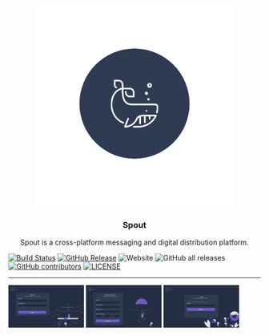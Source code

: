 <p align="center">
    <a href="https://spout.web.app/"><img width="400px" src="https://raw.githubusercontent.com/esogelola/Spout/master/assets/SPOUT.png"></a>
    <h3 align="center">Spout</h3>
    <p align="center">Spout is a cross-platform messaging and digital distribution platform.<p>
</p>

[![Build Status](https://travis-ci.com/esogelola/Spout.svg?branch=master)](https://travis-ci.com/esogelola/Spout)
[![GitHub Release](https://img.shields.io/github/release/esogelola/spout.svg?style=flat)]()
![Website](https://img.shields.io/website?url=https%3A%2F%2Fspout.web.app)
![GitHub all releases](https://img.shields.io/github/downloads/esogelola/spout/total)
[![GitHub contributors](https://img.shields.io/github/contributors/esogelola/Spout.svg?style=flat)](https://github.com/esogelola/Spout/graphs/contributors)
[![LICENSE](https://img.shields.io/github/license/esogelola/spout)](https://github.com/esogelola/spout/blob/master/LICENSE)

---

<p float="left">
  <img src="https://raw.githubusercontent.com/esogelola/Spout/master/assets/Login.png" width="30%" />
   <img src="https://raw.githubusercontent.com/esogelola/Spout/master/assets/Register.png" width="30%" />
    <img src="https://raw.githubusercontent.com/esogelola/Spout/master/assets/Forgot.png" width="30%" />
   
</p>
